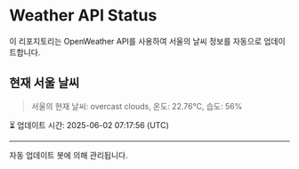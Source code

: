 
# Weather API Status

이 리포지토리는 OpenWeather API를 사용하여 서울의 날씨 정보를 자동으로 업데이트합니다.

## 현재 서울 날씨
> 서울의 현재 날씨: overcast clouds, 온도: 22.76°C, 습도: 56%

⏳ 업데이트 시간: 2025-06-02 07:17:56 (UTC)

---
자동 업데이트 봇에 의해 관리됩니다.
